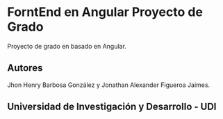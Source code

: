 # ForntEnd en Angular Proyecto de Grado

Proyecto de grado en basado en Angular.

## Autores

Jhon Henry Barbosa González y Jonathan Alexander Figueroa Jaimes.

## Universidad de Investigación y Desarrollo - UDI

